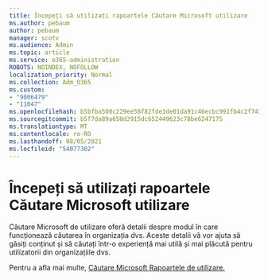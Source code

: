 ```yaml
---
title: Începeți să utilizați rapoartele Căutare Microsoft utilizare
ms.author: pebaum
author: pebaum
manager: scotv
ms.audience: Admin
ms.topic: article
ms.service: o365-administration
ROBOTS: NOINDEX, NOFOLLOW
localization_priority: Normal
ms.collection: Adm_O365
ms.custom:
- "9006479"
- "11047"
ms.openlocfilehash: b5bfba500c229ee58f82fde1de01da91c46ecbc991fb4c2f7418b0dc3bf141e5
ms.sourcegitcommit: b5f7da89a650d2915dc652449623c78be6247175
ms.translationtype: MT
ms.contentlocale: ro-RO
ms.lasthandoff: 08/05/2021
ms.locfileid: "54077302"
---
```

# <a name="get-started-with-using-microsoft-search-usage-reports"></a>Începeți să utilizați rapoartele Căutare Microsoft utilizare

Căutare Microsoft de utilizare oferă detalii despre modul în care funcționează căutarea în organizația dvs. Aceste detalii vă vor ajuta să găsiți conținut și să căutați într-o experiență mai utilă și mai plăcută pentru utilizatorii din organizațiile dvs.

Pentru a afla mai multe, [Căutare Microsoft Rapoartele de utilizare.](https://go.microsoft.com/fwlink/?linkid=2152048)
